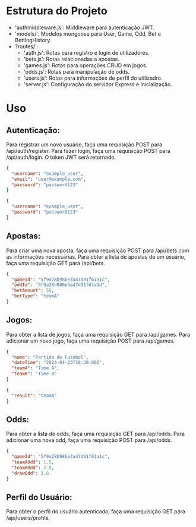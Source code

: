 
# Estrutura do Projeto


- 'authmiddleware.js': Middleware para autenticação JWT.
- 'models/': Modelos mongoose para User, Game, Odd, Bet e BettingHistory.
- ?routes/':
    - 'auth.js': Rotas para registro e login de utilizadores.
    - 'bets.js': Rotas relacionadas a apostas.
    - 'games.js': Rotas para operações CRUD em jogos.
    - 'odds.js': Rotas para manipulação de odds.
    - 'users.js': Rotas para informações de perfil do utilizadro.
    - 'server.js': Configuração do servidor Express e inicialização.

# Uso
## Autenticação:
Para registrar um novo usuário, faça uma requisição POST para /api/auth/register.
Para fazer login, faça uma requisição POST para /api/auth/login. O token JWT será retornado.
```json
{
  "username": "example_user",
  "email": "user@example.com",
  "password": "password123"
}
```
```json
{
  "username": "example_user",
  "password": "password123"
}

```
## Apostas:
Para criar uma nova aposta, faça uma requisição POST para /api/bets com as informações necessárias.
Para obter a lista de apostas de um usuário, faça uma requisição GET para /api/bets.
```json
{
  "gameId": "5f9a28b986e3a47d91f61a1c",
  "oddId": "5f9a28b986e3a47d91f61a1d",
  "betAmount": 50,
  "betType": "teamA"
}
```
## Jogos:
Para obter a lista de jogos, faça uma requisição GET para /api/games.
Para adicionar um novo jogo, faça uma requisição POST para /api/games.
```json
{
  "name": "Partida de Futebol",
  "dateTime": "2024-01-23T18:30:00Z",
  "teamA": "Time A",
  "teamB": "Time B"
}
```
```json
{
  "result": "teamA"
}
```
## Odds:
Para obter a lista de odds, faça uma requisição GET para /api/odds.
Para adicionar uma nova odd, faça uma requisição POST para /api/odds.
```json
{
  "gameId": "5f9a28b986e3a47d91f61a1c",
  "teamAOdd": 1.5,
  "teamBOdd": 2.0,
  "drawOdd": 3.0
}
```
## Perfil do Usuário:
Para obter o perfil do usuário autenticado, faça uma requisição GET para /api/users/profile.

